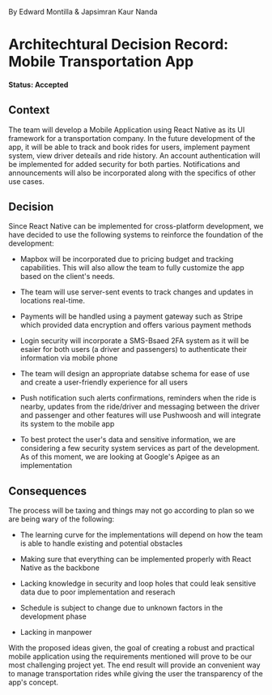 By Edward Montilla & Japsimran Kaur Nanda

# Architechtural Decision Record: Mobile Transportation App

#### Status: Accepted

## Context

The team will develop a Mobile Application using React Native as its UI framework for a transportation company. In the future development of the app, it will be able to track and book rides for users, implement payment system, view driver deteails and ride history. An account authentication will be implemented for added security for both parties. Notifications and announcements will also be incorporated along with the specifics of other use cases.

## Decision

Since React Native can be implemented for cross-platform development, we have decided to use the following systems to reinforce the foundation of the development:

- Mapbox will be incorporated due to pricing budget and tracking capabilities. This will also allow the team to fully customize the app based on the client's needs. 

- The team will use server-sent events to track changes and updates in locations real-time.

- Payments will be handled using a payment gateway such as Stripe which provided data encryption and offers various payment methods

- Login security will incorporate a SMS-Bsaed 2FA system as it will be esaier for both users (a driver and passengers) to authenticate their information via mobile phone

- The team will design an appropriate databse schema for ease of use and create a user-friendly experience for all users 

- Push notification such alerts confirmations, reminders when the ride is nearby, updates from the ride/driver and messaging between the driver and passenger and other features will use Pushwoosh and will integrate its system to the mobile app

- To best protect the user's data and sensitive information, we are considering a few security system services as part of the development. As of this moment, we are looking at Google's Apigee as an implementation


## Consequences

The process will be taxing and things may not go according to plan so we are being wary of the following:

- The learning curve for the implementations will depend on how the team is able to handle existing and potential obstacles 
  
- Making sure that everything can be implemented properly with React Native as the backbone

- Lacking knowledge in security and loop holes that could leak sensitive data due to poor implementation and reserach

- Schedule is subject to change due to unknown factors in the development phase

- Lacking in manpower

With the proposed ideas given, the goal of creating a robust and practical mobile application using the requirements mentioned will prove to be our most challenging project yet. The end result will provide an convenient way to manage transportation rides while giving the user the transparency of the app's concept.
